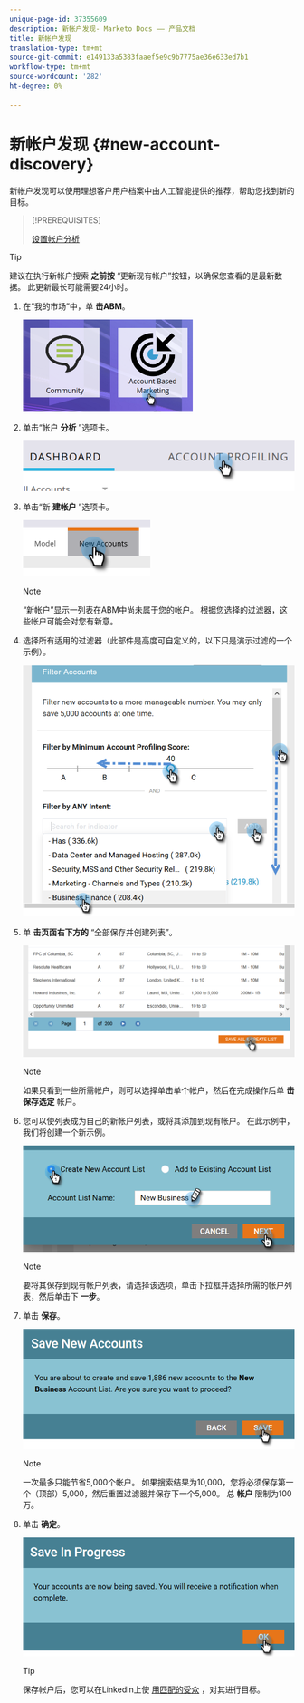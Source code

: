 ```yaml
---
unique-page-id: 37355609
description: 新帐户发现- Marketo Docs —— 产品文档
title: 新帐户发现
translation-type: tm+mt
source-git-commit: e149133a5383faaef5e9c9b7775ae36e633ed7b1
workflow-type: tm+mt
source-wordcount: '282'
ht-degree: 0%

---
```



# 新帐户发现 {#new-account-discovery}

新帐户发现可以使用理想客户用户档案中由人工智能提供的推荐，帮助您找到新的目标。

>[!PREREQUISITES]
>
>[设置帐户分析](http://docs.marketo.com/x/FgAKAQ)

>[!TIP]
>
>建议在执行新帐户搜索 **之前按** “更新现有帐户”按钮，以确保您查看的是最新数据。 此更新最长可能需要24小时。

1. 在“我的市场”中，单 **击ABM**。

   ![](assets/one-1.png)

1. 单击“帐户 **分析** ”选项卡。

   ![](assets/two-2.png)

1. 单击“新 **建帐户** ”选项卡。

   ![](assets/three-1.png)

   >[!NOTE]
   >
   >“新帐户”显示一列表在ABM中尚未属于您的帐户。 根据您选择的过滤器，这些帐户可能会对您有新意。

1. 选择所有适用的过滤器（此部件是高度可自定义的，以下只是演示过滤的一个示例）。

   ![](assets/four-1.png)

1. 单 **击页面右下方的** “全部保存并创建列表”。

   ![](assets/five-1.png)

   >[!NOTE]
   >
   >如果只看到一些所需帐户，则可以选择单击单个帐户，然后在完成操作后单 **击保存选定** 帐户。

1. 您可以使列表成为自己的新帐户列表，或将其添加到现有帐户。 在此示例中，我们将创建一个新示例。

   ![](assets/six-1.png)

   >[!NOTE]
   >
   >要将其保存到现有帐户列表，请选择该选项，单击下拉框并选择所需的帐户列表，然后单击下 **一步**。

1. 单击 **保存**。

   ![](assets/seven-1.png)

   >[!NOTE]
   >
   >一次最多只能节省5,000个帐户。 如果搜索结果为10,000，您将必须保存第一个（顶部）5,000，然后重置过滤器并保存下一个5,000。 总 **帐户** 限制为100万。

1. 单击 **确定**。

   ![](assets/eight.png)

   >[!TIP]
   >
   >保存帐户后，您可以在LinkedIn上使 [用匹配的受众](http://docs.marketo.com/x/rYGZAQ) ，对其进行目标。

